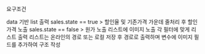 요구조건

data 기반 list 출력
sales.state == true > 할인율 및 기존가격 가운데 줄처리 후 할인 가격 노출
sales.state == false > 원가 노출
리스트에 이미지 노출
각 필터에 맞게 리스트 출력
리스트는 온라인의 경로 또는 로컬 저장 후 경로로 출력하며 변수에 이미지 필드를 추가하여 구조 작성